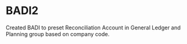# BADI2
Created BADI to preset Reconciliation Account in General Ledger and Planning group based on company code.
